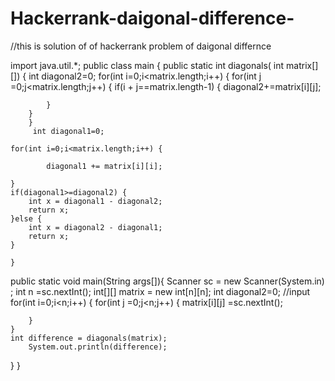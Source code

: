 # Hackerrank-daigonal-difference-
//this is solution of of hackerrank problem of daigonal differnce 

import java.util.*;
public class main {
    public static int diagonals( int matrix[][]) {
        int diagonal2=0;
        for(int i=0;i<matrix.length;i++) {
        for(int j =0;j<matrix.length;j++) {
            if(i + j==matrix.length-1) {
                diagonal2+=matrix[i][j];
                
            }
        }
        }
         int diagonal1=0;
    
    for(int i=0;i<matrix.length;i++) {
        
            diagonal1 += matrix[i][i];
        
    }
    if(diagonal1>=diagonal2) {
        int x = diagonal1 - diagonal2;
        return x;
    }else {
        int x = diagonal2 - diagonal1;
        return x;
    }
    
    }
public static void  main(String args[]){
    Scanner sc = new Scanner(System.in) ;
    int n =sc.nextInt();
    int[][] matrix = new int[n][n];
    int diagonal2=0;
    //input
    for(int i=0;i<n;i++) {
        for(int j =0;j<n;j++) {
            matrix[i][j] =sc.nextInt();
            
        }
    }
    int difference = diagonals(matrix);
        System.out.println(difference);
}
}
